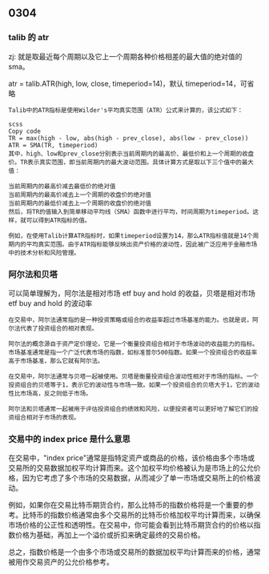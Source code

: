 ## 0304

### talib 的 atr

zj:
就是取最近每个周期以及它上一个周期各种价格相差的最大值的绝对值的 sma。

atr = talib.ATR(high, low, close, timeperiod=14)，默认 timeperiod=14，可省略

```
Talib中的ATR指标是使用Wilder's平均真实范围（ATR）公式来计算的，该公式如下：

scss
Copy code
TR = max(high - low, abs(high - prev_close), abs(low - prev_close))
ATR = SMA(TR, timeperiod)
其中，high、low和prev_close分别表示当前周期内的最高价、最低价和上一个周期的收盘价。TR表示真实范围，即当前周期内的最大波动范围。具体计算方式是取以下三个值中的最大值：

当前周期内的最高价减去最低价的绝对值
当前周期内的最高价减去上一个周期的收盘价的绝对值
当前周期内的最低价减去上一个周期的收盘价的绝对值
然后，将TR的值输入到简单移动平均线（SMA）函数中进行平均，时间周期为timeperiod。这样，就可以得到ATR指标的值。

例如，在使用Talib计算ATR指标时，如果timeperiod设置为14，那么ATR指标值就是14个周期内的平均真实范围。由于ATR指标能够反映出资产价格的波动性，因此被广泛应用于金融市场中的技术分析和风险管理。
```

### 阿尔法和贝塔

可以简单理解为，阿尔法是相对市场 etf buy and hold 的收益，贝塔是相对市场 etf buy and hold 的波动率

```
在交易中，阿尔法通常指的是一种投资策略或组合的收益率超过市场基准的能力。也就是说，阿尔法代表了投资组合的相对表现。

阿尔法的概念源自于资产定价理论，它是一个衡量投资组合相对于市场波动的收益能力的指标。市场基准通常是指一个广泛代表市场的指数，如标准普尔500指数。如果一个投资组合的收益率高于市场基准，那么它就有阿尔法。

在交易中，阿尔法通常与贝塔一起被使用。贝塔是衡量投资组合波动性相对于市场的指标。一个投资组合的贝塔等于1，表示它的波动性与市场一致。如果一个投资组合的贝塔大于1，它的波动性比市场高，反之则低于市场。

阿尔法和贝塔通常一起被用于评估投资组合的绩效和风险，以便投资者可以更好地了解它们的投资组合相对于市场的表现。
```

### 交易中的 index price 是什么意思

在交易中，"index price"通常是指特定资产或商品的价格，该价格由多个市场或交易所的交易数据加权平均计算而来。这个加权平均价格被认为是市场上的公允价格，因为它考虑了多个市场的交易数据，从而减少了单一市场或交易所上的价格波动。

例如，如果你在交易比特币期货合约，那么比特币的指数价格将是一个重要的参考。比特币的指数价格通常由多个交易所的比特币价格加权平均计算而来，以确保市场价格的公正性和透明性。在交易中，你可能会看到比特币期货合约的价格以指数价格为基础，再加上一个溢价或折扣来确定最终的交易价格。

总之，指数价格是一个由多个市场或交易所的数据加权平均计算而来的价格，通常被用作交易资产的公允价格参考。
